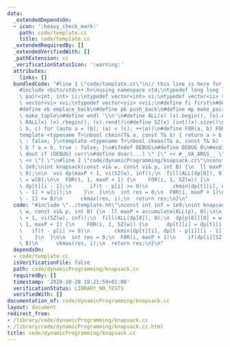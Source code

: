 ```yaml
---
data:
  _extendedDependsOn:
  - icon: ':heavy_check_mark:'
    path: code/template.cc
    title: code/template.cc
  _extendedRequiredBy: []
  _extendedVerifiedWith: []
  _pathExtension: cc
  _verificationStatusIcon: ':warning:'
  attributes:
    links: []
  bundledCode: "#line 1 \"code/template.cc\"\n// this line is here for a reason\n\
    #include <bits/stdc++.h>\nusing namespace std;\ntypedef long long ll;\ntypedef\
    \ pair<int, int> ii;\ntypedef vector<int> vi;\ntypedef vector<ii> vii;\ntypedef\
    \ vector<vi> vvi;\ntypedef vector<vii> vvii;\n#define fi first\n#define se second\n\
    #define eb emplace_back\n#define pb push_back\n#define mp make_pair\n#define mt\
    \ make_tuple\n#define endl '\\n'\n#define ALL(x) (x).begin(), (x).end()\n#define\
    \ RALL(x) (x).rbegin(), (x).rend()\n#define SZ(x) (int)(x).size()\n#define FOR(a,\
    \ b, c) for (auto a = (b); (a) < (c); ++(a))\n#define F0R(a, b) FOR (a, 0, (b))\n\
    template <typename T>\nbool ckmin(T& a, const T& b) { return a > b ? a = b, true\
    \ : false; }\ntemplate <typename T>\nbool ckmax(T& a, const T& b) { return a <\
    \ b ? a = b, true : false; }\n#ifndef DEBUG\n#define DEBUG 0\n#endif\n#define\
    \ dout if (DEBUG) cerr\n#define dvar(...) \" [\" << #__VA_ARGS__ \": \" << (__VA_ARGS__)\
    \ << \"] \"\n#line 2 \"code/dynamicProgramming/knapsack.cc\"\nconst int inf =\
    \ 1e9;\nint knapsack(const vi& w, const vi& p, int B) {\n  ll maxP = accumulate(ALL(p),\
    \ 0);\n\n  vvi dp(maxP + 1, vi(SZ(w), inf));\n  fill(ALL(dp[0]), 0);\n  dp[p[0]][0]\
    \ = w[0];\n\n  FOR(t, 1, maxP + 1) {\n    FOR(i, 1, SZ(w)) {\n      dp[t][i] =\
    \ dp[t][i - 1];\n      if(t - p[i] >= 0)\n        ckmin(dp[t][i], dp[t - p[i]][i\
    \ - 1] + w[i]);\n    }\n  }\n\n  int res = 0;\n  F0R(i, maxP + 1)\n    if(dp[i][SZ(w)\
    \ - 1] <= B)\n      ckmax(res, i);\n  return res;\n}\n"
  code: "#include \"../template.hh\"\nconst int inf = 1e9;\nint knapsack(const vi&\
    \ w, const vi& p, int B) {\n  ll maxP = accumulate(ALL(p), 0);\n\n  vvi dp(maxP\
    \ + 1, vi(SZ(w), inf));\n  fill(ALL(dp[0]), 0);\n  dp[p[0]][0] = w[0];\n\n  FOR(t,\
    \ 1, maxP + 1) {\n    FOR(i, 1, SZ(w)) {\n      dp[t][i] = dp[t][i - 1];\n   \
    \   if(t - p[i] >= 0)\n        ckmin(dp[t][i], dp[t - p[i]][i - 1] + w[i]);\n\
    \    }\n  }\n\n  int res = 0;\n  F0R(i, maxP + 1)\n    if(dp[i][SZ(w) - 1] <=\
    \ B)\n      ckmax(res, i);\n  return res;\n}\n"
  dependsOn:
  - code/template.cc
  isVerificationFile: false
  path: code/dynamicProgramming/knapsack.cc
  requiredBy: []
  timestamp: '2020-10-28 19:21:59+01:00'
  verificationStatus: LIBRARY_NO_TESTS
  verifiedWith: []
documentation_of: code/dynamicProgramming/knapsack.cc
layout: document
redirect_from:
- /library/code/dynamicProgramming/knapsack.cc
- /library/code/dynamicProgramming/knapsack.cc.html
title: code/dynamicProgramming/knapsack.cc
---
```

